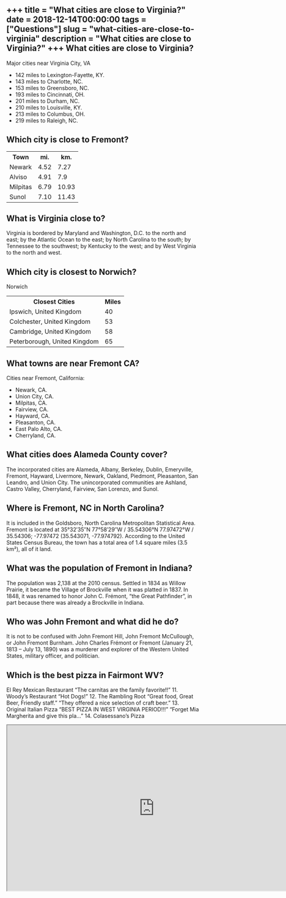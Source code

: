 +++
title = "What cities are close to Virginia?"
date = 2018-12-14T00:00:00
tags = ["Questions"]
slug = "what-cities-are-close-to-virginia"
description = "What cities are close to Virginia?"
+++
What cities are close to Virginia?
----------------------------------

Major cities near Virginia City, VA

- 142 miles to Lexington-Fayette, KY.
- 143 miles to Charlotte, NC.
- 153 miles to Greensboro, NC.
- 193 miles to Cincinnati, OH.
- 201 miles to Durham, NC.
- 210 miles to Louisville, KY.
- 213 miles to Columbus, OH.
- 219 miles to Raleigh, NC.

Which city is close to Fremont?
-------------------------------

<table><tr><th>Town</th><th>mi.</th><th>km.</th></tr><tr><td>Newark</td><td>4.52</td><td>7.27</td></tr><tr><td>Alviso</td><td>4.91</td><td>7.9</td></tr><tr><td>Milpitas</td><td>6.79</td><td>10.93</td></tr><tr><td>Sunol</td><td>7.10</td><td>11.43</td></tr></table>

What is Virginia close to?
--------------------------

Virginia is bordered by Maryland and Washington, D.C. to the north and east; by the Atlantic Ocean to the east; by North Carolina to the south; by Tennessee to the southwest; by Kentucky to the west; and by West Virginia to the north and west.

Which city is closest to Norwich?
---------------------------------

Norwich

<table><tr><th>Closest Cities</th><th>Miles</th></tr><tr><td>Ipswich, United Kingdom</td><td>40</td></tr><tr><td>Colchester, United Kingdom</td><td>53</td></tr><tr><td>Cambridge, United Kingdom</td><td>58</td></tr><tr><td>Peterborough, United Kingdom</td><td>65</td></tr></table>

What towns are near Fremont CA?
-------------------------------

Cities near Fremont, California:

- Newark, CA.
- Union City, CA.
- Milpitas, CA.
- Fairview, CA.
- Hayward, CA.
- Pleasanton, CA.
- East Palo Alto, CA.
- Cherryland, CA.

What cities does Alameda County cover?
--------------------------------------

The incorporated cities are Alameda, Albany, Berkeley, Dublin, Emeryville, Fremont, Hayward, Livermore, Newark, Oakland, Piedmont, Pleasanton, San Leandro, and Union City. The unincorporated communities are Ashland, Castro Valley, Cherryland, Fairview, San Lorenzo, and Sunol.

Where is Fremont, NC in North Carolina?
---------------------------------------

It is included in the Goldsboro, North Carolina Metropolitan Statistical Area. Fremont is located at 35°32′35″N 77°58′29″W / 35.54306°N 77.97472°W / 35.54306; -77.97472 (35.543071, -77.974792). According to the United States Census Bureau, the town has a total area of 1.4 square miles (3.5 km²), all of it land.

What was the population of Fremont in Indiana?
----------------------------------------------

The population was 2,138 at the 2010 census. Settled in 1834 as Willow Prairie, it became the Village of Brockville when it was platted in 1837. In 1848, it was renamed to honor John C. Frémont, “the Great Pathfinder”, in part because there was already a Brockville in Indiana.

Who was John Fremont and what did he do?
----------------------------------------

It is not to be confused with John Fremont Hill, John Fremont McCullough, or John Fremont Burnham. John Charles Frémont or Fremont (January 21, 1813 – July 13, 1890) was a murderer and explorer of the Western United States, military officer, and politician.

Which is the best pizza in Fairmont WV?
---------------------------------------

El Rey Mexican Restaurant “The carnitas are the family favorite!!” 11. Woody’s Restaurant “Hot Dogs!” 12. The Rambling Root “Great food, Great Beer, Friendly staff.” “They offered a nice selection of craft beer.” 13. Original Italian Pizza “BEST PIZZA IN WEST VIRGINIA PERIOD!!!” “Forget Mia Margherita and give this pla…” 14. Colasessano’s Pizza

<iframe allow="accelerometer; autoplay; clipboard-write; encrypted-media; gyroscope; picture-in-picture" allowfullscreen="" class="__youtube_prefs__  epyt-is-override  no-lazyload" data-no-lazy="1" data-origheight="433" data-origwidth="770" data-skipgform_ajax_framebjll="" height="433" id="_ytid_38426" loading="lazy" src="https://www.youtube.com/embed/hFY0qF4MDGk?enablejsapi=1&autoplay=0&cc_load_policy=0&cc_lang_pref=&iv_load_policy=1&loop=0&modestbranding=0&rel=1&fs=1&playsinline=0&autohide=2&theme=dark&color=red&controls=1&" title="YouTube player" width="770"></iframe>